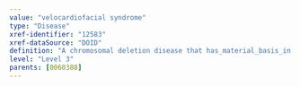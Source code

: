 ```yaml
---
value: "velocardiofacial syndrome"
type: "Disease"
xref-identifier: "12583"
xref-dataSource: "DOID"
definition: "A chromosomal deletion disease that has_material_basis_in da 1.5- to 3.0-Mb hemizygous deletion of chromosome 22q11.2 and that is characterized by variable developmental problems and schizoid features. Haploinsufficiency of the TBX1 gene in particular is responsible for most of the physical malformations.|OMIM mapping confirmed by DO. [LS]."
level: "Level 3"
parents: [0060388]
---
```

